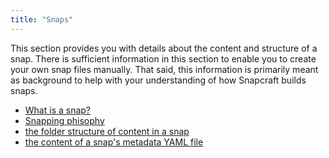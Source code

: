 ```yaml
---
title: "Snaps"
---
```



This section provides you with details about the content and structure of a snap. There is sufficient information in this section to enable you to create your own snap files manually. That said, this information is primarily meant as background to help with your understanding of how Snapcraft builds snaps.

- [What is a snap?](/docs/snaps/intro)
- [Snapping phisophy](/docs/snaps/philosophy)
- [the folder structure of content in a snap](/docs/snaps/structure)
- [the content of a snap's metadata YAML file](/docs/snaps/metadata)
